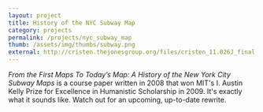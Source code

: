 ```yaml
---
layout: project
title: History of the NYC Subway Map
category: projects
permalink: /projects/nyc_subway_map
thumb: /assets/img/thumbs/subway.png
external: http://cristen.thejonesgroup.org/files/cristen_11.026J_final.pdf
---
```


*From the First Maps To Today’s Map: A History of the New York City Subway Maps* is a course paper written in 2008 that won MIT's I. Austin Kelly Prize for Excellence in Humanistic Scholarship in 2009. It's exactly what it sounds like. Watch out for an upcoming, up-to-date rewrite.